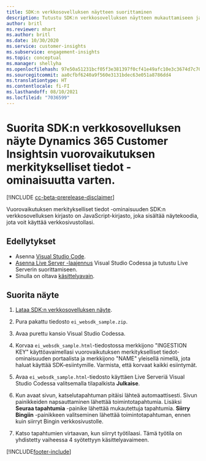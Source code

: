 ```yaml
---
title: SDK:n verkkosovelluksen näytteen suorittaminen
description: Tutustu SDK:n verkkosovelluksen näytteen mukauttamiseen ja suorittamiseen.
author: britl
ms.reviewer: mhart
ms.author: britl
ms.date: 10/30/2020
ms.service: customer-insights
ms.subservice: engagement-insights
ms.topic: conceptual
ms.manager: shellyha
ms.openlocfilehash: 97e50a51231bcf05f3e381397f0cf41e49afc10e3c3674d7c709c8f521979e12
ms.sourcegitcommit: aa0cfbf6240a9f560e3131bdec63e051a8786dd4
ms.translationtype: HT
ms.contentlocale: fi-FI
ms.lasthandoff: 08/10/2021
ms.locfileid: "7036599"
---
```

# <a name="run-the-web-sdk-sample-for-dynamics-365-customer-insights-engagement-insights-capability"></a>Suorita SDK:n verkkosovelluksen näyte Dynamics 365 Customer Insightsin vuorovaikutuksen merkitykselliset tiedot -ominaisuutta varten.

[!INCLUDE [cc-beta-prerelease-disclaimer](includes/cc-beta-prerelease-disclaimer.md)]

Vuorovaikutuksen merkitykselliset tiedot -ominaisuuden SDK:n verkkosovelluksen kirjasto on JavaScript-kirjasto, joka sisältää näytekoodia, jota voit käyttää verkkosivustollasi.

## <a name="prerequisites"></a>Edellytykset

- Asenna [Visual Studio Code](https://code.visualstudio.com/).
- [Asenna Live Server -laajennus](https://marketplace.visualstudio.com/items?itemName=ritwickdey.LiveServer) Visual Studio Codessa ja tutustu Live Serverin suorittamiseen.
- Sinulla on oltava [käsittelyavain](instrument-website.md).

## <a name="run-sample"></a>Suorita näyte

1. [Lataa SDK:n verkkosovelluksen näyte](https://download.pi.dynamics.com/sdk/EngagementInsightsSamples/ei_websdk_sample.zip).

1. Pura pakattu tiedosto `ei_websdk_sample.zip`.

1. Avaa purettu kansio Visual Studio Codessa.

1. Korvaa `ei_websdk_sample.html`-tiedostossa merkkijono "INGESTION KEY" käyttöavaimellasi vuorovaikutuksen merkitykselliset tiedot-ominaisuuden portaalista ja merkkijono "NAME" yleisellä nimellä, jota haluat käyttää SDK-esiintymille. Varmista, että korvaat kaikki esiintymät.

1. Avaa `ei_websdk_sample.html`-tiedosto käyttäen Live Serveriä Visual Studio Codessa valitsemalla tilapalkista **Julkaise**.

1. Kun avaat sivun, katselutapahtuman pitäisi lähteä automaattisesti. Sivun painikkeiden napsauttaminen lähettää toimintotapahtumia. Lisäksi **Seuraa tapahtumia** -painike lähettää mukautettuja tapahtumia. **Siirry Bingiin** -painikkeen valitseminen lähettää toimintotapahtuman, ennen kuin siirryt Bingin verkkosivustolle.

1. Katso tapahtumien virtaavan, kun siirryt työtilaasi. Tämä työtila on yhdistetty vaiheessa 4 syötettyyn käsittelyavaimeen.


[!INCLUDE[footer-include](../includes/footer-banner.md)]